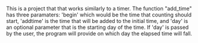 This is a project that that works similarly to a timer. The function "add_time" has three paramaters: 'begin' which would be the time that counting should start,
'addtime' is the time that will be added to the initial time, and 'day' is an optional parameter that is the starting day of the time. If 'day' is passed by the user, the
program will provide on which day the elapsed time will fall.
